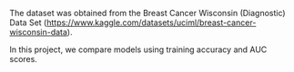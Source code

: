 The dataset was obtained from the Breast Cancer Wisconsin (Diagnostic) Data Set (https://www.kaggle.com/datasets/uciml/breast-cancer-wisconsin-data).

In this project, we compare models using training accuracy and AUC scores.
